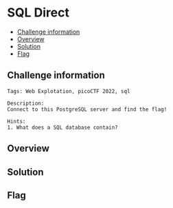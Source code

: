 # SQL Direct
- [Challenge information](#challenge-information)
- [Overview](#overview)
- [Solution](#solution)
- [Flag](#flag)
## Challenge information
```text
Tags: Web Explotation, picoCTF 2022, sql 

Description: 
Connect to this PostgreSQL server and find the flag!

Hints: 
1. What does a SQL database contain?
```
## Overview
## Solution
## Flag